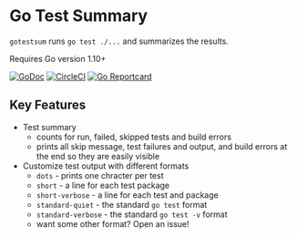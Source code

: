 # Go Test Summary

`gotestsum` runs `go test ./...` and summarizes the results.

Requires Go version 1.10+

[![GoDoc](https://godoc.org/github.com/gotestyourself/gotestsum?status.svg)](https://godoc.org/github.com/gotestyourself/gotestsum)
[![CircleCI](https://circleci.com/gh/gotestyourself/gotestsum/tree/master.svg?style=shield)](https://circleci.com/gh/gotestyourself/gotestsum/tree/master)
[![Go Reportcard](https://goreportcard.com/badge/github.com/gotestyourself/gotestsum)](https://goreportcard.com/report/github.com/gotestyourself/gotestsum)



## Key Features

* Test summary
  * counts for run, failed, skipped tests and build errors
  * prints all skip message, test failures and output, and build errors at
    the end so they are easily visible
* Customize test output with different formats
  * `dots` - prints one chracter per test
  * `short` - a line for each test package
  * `short-verbose` - a line for each test and package
  * `standard-quiet` - the standard `go test` format
  * `standard-verbose` - the standard `go test -v` format
  * want some other format? Open an issue!
